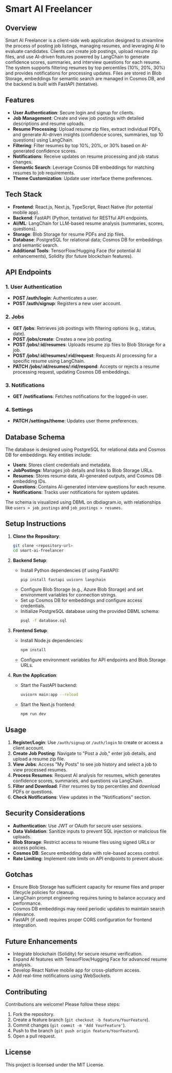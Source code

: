 # Smart AI Freelancer

## Overview
Smart AI Freelancer is a client-side web application designed to streamline the process of posting job listings, managing resumes, and leveraging AI to evaluate candidates. Clients can create job postings, upload resume zip files, and use AI-driven features powered by LangChain to generate confidence scores, summaries, and interview questions for each resume. The system supports filtering resumes by top percentiles (10%, 20%, 30%) and provides notifications for processing updates. Files are stored in Blob Storage, embeddings for semantic search are managed in Cosmos DB, and the backend is built with FastAPI (tentative).

## Features
- **User Authentication**: Secure login and signup for clients.
- **Job Management**: Create and view job postings with detailed descriptions and resume uploads.
- **Resume Processing**: Upload resume zip files, extract individual PDFs, and generate AI-driven insights (confidence scores, summaries, top 10 questions) using LangChain.
- **Filtering**: Filter resumes by top 10%, 20%, or 30% based on AI-generated confidence scores.
- **Notifications**: Receive updates on resume processing and job status changes.
- **Semantic Search**: Leverage Cosmos DB embeddings for matching resumes to job requirements.
- **Theme Customization**: Update user interface theme preferences.

## Tech Stack
- **Frontend**: React.js, Next.js, TypeScript, React Native (for potential mobile app).
- **Backend**: FastAPI (Python, tentative) for RESTful API endpoints.
- **AI/ML**: LangChain for LLM-based resume analysis (summaries, scores, questions).
- **Storage**: Blob Storage for resume PDFs and zip files.
- **Database**: PostgreSQL for relational data; Cosmos DB for embeddings and semantic search.
- **Additional Tools**: TensorFlow/Hugging Face (for potential AI enhancements), Solidity (for future blockchain features).

## API Endpoints
### 1. User Authentication
- **POST /auth/login**: Authenticates a user.
- **POST /auth/signup**: Registers a new user account.

### 2. Jobs
- **GET /jobs**: Retrieves job postings with filtering options (e.g., status, date).
- **POST /jobs/create**: Creates a new job posting.
- **POST /jobs/:id/resumes**: Uploads resume zip files to Blob Storage for a job.
- **POST /jobs/:id/resumes/:rid/request**: Requests AI processing for a specific resume using LangChain.
- **PATCH /jobs/:id/resumes/:rid/respond**: Accepts or rejects a resume processing request, updating Cosmos DB embeddings.

### 3. Notifications
- **GET /notifications**: Fetches notifications for the logged-in user.

### 4. Settings
- **PATCH /settings/theme**: Updates user theme preferences.

## Database Schema
The database is designed using PostgreSQL for relational data and Cosmos DB for embeddings. Key entities include:
- **Users**: Stores client credentials and metadata.
- **JobPostings**: Manages job details and links to Blob Storage URLs.
- **Resumes**: Stores resume data, AI-generated outputs, and Cosmos DB embedding IDs.
- **Questions**: Contains AI-generated interview questions for each resume.
- **Notifications**: Tracks user notifications for system updates.

The schema is visualized using DBML on dbdiagram.io, with relationships like `users > job_postings` and `job_postings > resumes`.

## Setup Instructions
1. **Clone the Repository**:
   ```bash
   git clone <repository-url>
   cd smart-ai-freelancer
   ```

2. **Backend Setup**:
   - Install Python dependencies (if using FastAPI):
     ```bash
     pip install fastapi uvicorn langchain
     ```
   - Configure Blob Storage (e.g., Azure Blob Storage) and set environment variables for connection strings.
   - Set up Cosmos DB for embeddings and configure access credentials.
   - Initialize PostgreSQL database using the provided DBML schema:
     ```bash
     psql -f database.sql
     ```

3. **Frontend Setup**:
   - Install Node.js dependencies:
     ```bash
     npm install
     ```
   - Configure environment variables for API endpoints and Blob Storage URLs.

4. **Run the Application**:
   - Start the FastAPI backend:
     ```bash
     uvicorn main:app --reload
     ```
   - Start the Next.js frontend:
     ```bash
     npm run dev
     ```

## Usage
1. **Register/Login**: Use `/auth/signup` or `/auth/login` to create or access a client account.
2. **Create Job Posting**: Navigate to "Post a Job," enter job details, and upload a resume zip file.
3. **View Jobs**: Access "My Posts" to see job history and select a job to view processed resumes.
4. **Process Resumes**: Request AI analysis for resumes, which generates confidence scores, summaries, and questions via LangChain.
5. **Filter and Download**: Filter resumes by top percentiles and download PDFs or questions.
6. **Check Notifications**: View updates in the "Notifications" section.

## Security Considerations
- **Authentication**: Use JWT or OAuth for secure user sessions.
- **Data Validation**: Sanitize inputs to prevent SQL injection or malicious file uploads.
- **Blob Storage**: Restrict access to resume files using signed URLs or access policies.
- **Cosmos DB**: Secure embedding data with role-based access control.
- **Rate Limiting**: Implement rate limits on API endpoints to prevent abuse.

## Gotchas
- Ensure Blob Storage has sufficient capacity for resume files and proper lifecycle policies for cleanup.
- LangChain prompt engineering requires tuning to balance accuracy and performance.
- Cosmos DB embeddings may need periodic updates to maintain search relevance.
- FastAPI (if used) requires proper CORS configuration for frontend integration.

## Future Enhancements
- Integrate blockchain (Solidity) for secure resume verification.
- Expand AI features with TensorFlow/Hugging Face for advanced resume analysis.
- Develop React Native mobile app for cross-platform access.
- Add real-time notifications using WebSockets.

## Contributing
Contributions are welcome! Please follow these steps:
1. Fork the repository.
2. Create a feature branch (`git checkout -b feature/YourFeature`).
3. Commit changes (`git commit -m 'Add YourFeature'`).
4. Push to the branch (`git push origin feature/YourFeature`).
5. Open a pull request.

## License
This project is licensed under the MIT License.